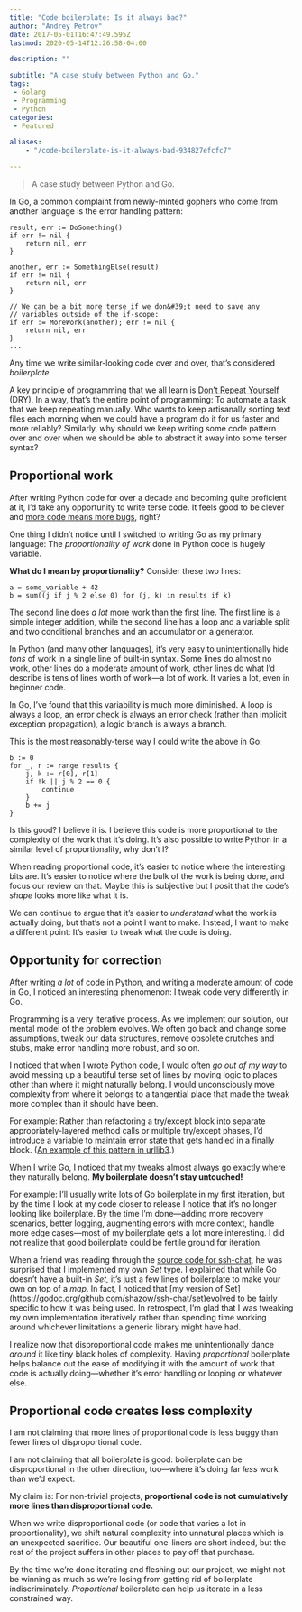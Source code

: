 ```yaml
---
title: "Code boilerplate: Is it always bad?"
author: "Andrey Petrov"
date: 2017-05-01T16:47:49.595Z
lastmod: 2020-05-14T12:26:58-04:00

description: ""

subtitle: "A case study between Python and Go."
tags:
 - Golang
 - Programming
 - Python
categories:
 - Featured

aliases:
    - "/code-boilerplate-is-it-always-bad-934827efcfc7"

---
```


> A case study between Python and Go.

In Go, a common complaint from newly-minted gophers who come from another language is the error handling pattern:

```
result, err := DoSomething()
if err != nil {
    return nil, err
}
```

```
another, err := SomethingElse(result)
if err != nil {
    return nil, err
}
```

```
// We can be a bit more terse if we don&#39;t need to save any
// variables outside of the if-scope:
if err := MoreWork(another); err != nil {
    return nil, err
}
...
```


Any time we write similar-looking code over and over, that’s considered _boilerplate_.

A key principle of programming that we all learn is [Don’t Repeat Yourself](https://en.wikipedia.org/wiki/Don%27t_repeat_yourself) (DRY). In a way, that’s the entire point of programming: To automate a task that we keep repeating manually. Who wants to keep artisanally sorting text files each morning when we could have a program do it for us faster and more reliably? Similarly, why should we keep writing some code pattern over and over when we should be able to abstract it away into some terser syntax?

## Proportional work

After writing Python code for over a decade and becoming quite proficient at it, I’d take any opportunity to write terse code. It feels good to be clever and [more code means more bugs](https://www.mayerdan.com/ruby/2012/11/11/bugs-per-line-of-code-ratio), right?

One thing I didn’t notice until I switched to writing Go as my primary language: The _proportionality of work_ done in Python code is hugely variable.

**What do I mean by proportionality?** Consider these two lines:

```
a = some_variable + 42
b = sum((j if j % 2 else 0) for (j, k) in results if k)
```


The second line does _a lot_ more work than the first line. The first line is a simple integer addition, while the second line has a loop and a variable split and two conditional branches and an accumulator on a generator.

In Python (and many other languages), it’s very easy to unintentionally hide _tons_ of work in a single line of built-in syntax. Some lines do almost no work, other lines do a moderate amount of work, other lines do what I’d describe is tens of lines worth of work—a lot of work. It varies a lot, even in beginner code.

In Go, I’ve found that this variability is much more diminished. A loop is always a loop, an error check is always an error check (rather than implicit exception propagation), a logic branch is always a branch.

This is the most reasonably-terse way I could write the above in Go:

```
b := 0
for _, r := range results {
    j, k := r[0], r[1]
    if !k || j % 2 == 0 {
        continue
    }
    b += j
}
```


Is this good? I believe it is. I believe this code is more proportional to the complexity of the work that it’s doing. It’s also possible to write Python in a similar level of proportionality, why don’t I?

When reading proportional code, it’s easier to notice where the interesting bits are. It’s easier to notice where the bulk of the work is being done, and focus our review on that. Maybe this is subjective but I posit that the code’s _shape_ looks more like what it is.

We can continue to argue that it’s easier to _understand_ what the work is actually doing, but that’s not a point I want to make. Instead, I want to make a different point: It’s easier to tweak what the code is doing.

## Opportunity for correction

After writing _a lot_ of code in Python, and writing a moderate amount of code in Go, I noticed an interesting phenomenon: I tweak code very differently in Go.

Programming is a very iterative process. As we implement our solution, our mental model of the problem evolves. We often go back and change some assumptions, tweak our data structures, remove obsolete crutches and stubs, make error handling more robust, and so on.

I noticed that when I wrote Python code, I would often _go out of my way_ to avoid messing up a beautiful terse set of lines by moving logic to places other than where it might naturally belong. I would unconsciously move complexity from where it belongs to a tangential place that made the tweak more complex than it should have been.

For example: Rather than refactoring a try/except block into separate appropriately-layered method calls or multiple try/except phases, I’d introduce a variable to maintain error state that gets handled in a finally block. ([An example of this pattern in urllib3](https://github.com/shazow/urllib3/blob/1f53dcaafa0adae65e0902b5a419dd244e853a91/urllib3/connectionpool.py#L656-L668).)

When I write Go, I noticed that my tweaks almost always go exactly where they naturally belong. **My boilerplate doesn’t stay untouched!**

For example: I’ll usually write lots of Go boilerplate in my first iteration, but by the time I look at my code closer to release I notice that it’s no longer looking like boilerplate. By the time I’m done—adding more recovery scenarios, better logging, augmenting errors with more context, handle more edge cases—most of my boilerplate gets a lot more interesting. I did not realize that good boilerplate could be fertile ground for iteration.

When a friend was reading through the [source code for ssh-chat](https://github.com/shazow/ssh-chat), he was surprised that I implemented my own _Set_ type. I explained that while Go doesn’t have a built-in _Set,_ it’s just a few lines of boilerplate to make your own on top of a _map_. In fact, I noticed that [my version of Set] (https://godoc.org/github.com/shazow/ssh-chat/set)evolved to be fairly specific to how it was being used. In retrospect, I’m glad that I was tweaking my own implementation iteratively rather than spending time working around whichever limitations a generic library might have had.

I realize now that disproportional code makes me unintentionally dance _around_ it like tiny black holes of complexity. Having _proportional_ boilerplate helps balance out the ease of modifying it with the amount of work that code is actually doing—whether it’s error handling or looping or whatever else.

## Proportional code creates less complexity

I am not claiming that more lines of proportional code is less buggy than fewer lines of disproportional code.

I am not claiming that all boilerplate is good: boilerplate can be disproportional in the other direction, too—where it’s doing far _less_ work than we’d expect.

My claim is: For non-trivial projects, **proportional code is not cumulatively more lines than disproportional code.**

When we write disproportional code (or code that varies a lot in proportionality), we shift natural complexity into unnatural places which is an unexpected sacrifice. Our beautiful one-liners are short indeed, but the rest of the project suffers in other places to pay off that purchase.

By the time we’re done iterating and fleshing out our project, we might not be winning as much as we’re losing from getting rid of boilerplate indiscriminately. _Proportional_ boilerplate can help us iterate in a less constrained way.
